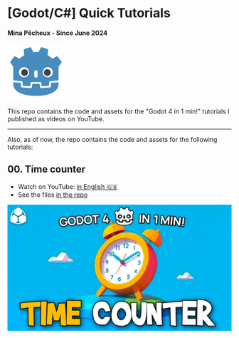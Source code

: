 # [Godot/C#] Quick Tutorials

**Mina Pêcheux - Since June 2024**

<img style="width: 128px" src="doc/godot-small.png" />

This repo contains the code and assets for the "Godot 4 in 1 min!" tutorials I published as videos on YouTube.

---

Also, as of now, the repo contains the code and assets for the following tutorials:

## 00. Time counter

- Watch on YouTube: [in English 🇬🇧](https://www.youtube.com/watch?v=WsWDAesThiU)
- See the files [in the repo](/01-TimeCounter/)

![cover-01_TimeCounter](/doc/01_TimeCounter.png)
